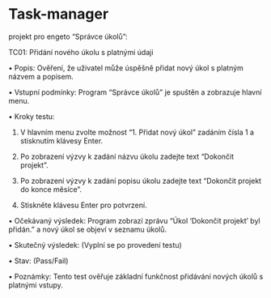 # Task-manager
projekt pro engeto
“Správce úkolů”:

TC01: Přidání nového úkolu s platnými údaji

• Popis: Ověření, že uživatel může úspěšně přidat nový úkol s platným názvem a popisem.

• Vstupní podmínky: Program “Správce úkolů” je spuštěn a zobrazuje hlavní menu.

• Kroky testu:

1. V hlavním menu zvolte možnost “1. Přidat nový úkol” zadáním čísla 1 a stisknutím klávesy Enter.

2. Po zobrazení výzvy k zadání názvu úkolu zadejte text “Dokončit projekt”.

3. Po zobrazení výzvy k zadání popisu úkolu zadejte text “Dokončit projekt do konce měsíce”.

4. Stiskněte klávesu Enter pro potvrzení.

• Očekávaný výsledek: Program zobrazí zprávu “Úkol ‘Dokončit projekt’ byl přidán.” a nový úkol se objeví v seznamu úkolů.

• Skutečný výsledek: (Vyplní se po provedení testu)

• Stav: (Pass/Fail)

• Poznámky: Tento test ověřuje základní funkčnost přidávání nových úkolů s platnými vstupy.

